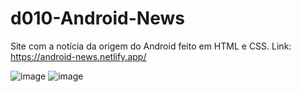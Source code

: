 # d010-Android-News
 Site com a notícia da origem do Android feito em HTML e CSS.
Link: https://android-news.netlify.app/

![image](https://github.com/YuriGit909/android-news/assets/127057738/f72e2272-73fd-4e34-b966-fddf26d63316)
![image](https://github.com/YuriGit909/android-news/assets/127057738/9fd02ef5-d2ae-4e1a-81b2-34509141b47e)

